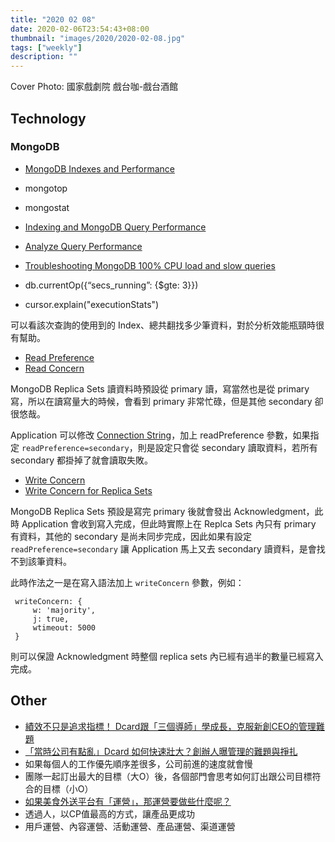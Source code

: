 ```yaml
---
title: "2020 02 08"
date: 2020-02-06T23:54:43+08:00
thumbnail: "images/2020/2020-02-08.jpg"
tags: ["weekly"]
description: ""
---
```


Cover Photo: 國家戲劇院 戲台咖-戲台酒館

## Technology

### MongoDB

* [MongoDB Indexes and Performance](https://hackernoon.com/mongodb-indexes-and-performance-2e8f94b23c0a)
 * mongotop
 * mongostat
 * [Indexing and MongoDB Query Performance](https://itnext.io/indexing-and-mongodb-query-performance-a8a6a64c4308)

* [Analyze Query Performance](https://docs.mongodb.com/manual/tutorial/analyze-query-plan/)
 * [Troubleshooting MongoDB 100% CPU load and slow queries](https://medium.com/@igorkhomenko/troubleshooting-mongodb-100-cpu-load-and-slow-queries-da622c6e1339)
 * db.currentOp({“secs_running”: {$gte: 3}}) 
 * cursor.explain("executionStats")

 可以看該次查詢的使用到的 Index、總共翻找多少筆資料，對於分析效能瓶頸時很有幫助。

* [Read Preference](https://docs.mongodb.com/manual/core/read-preference/)
* [Read Concern](https://docs.mongodb.com/manual/reference/read-concern/)

 MongoDB Replica Sets 讀資料時預設從 primary 讀，寫當然也是從 primary 寫，所以在讀寫量大的時候，會看到 primary 非常忙碌，但是其他 secondary 卻很悠哉。

 Application 可以修改 [Connection String](https://docs.mongodb.com/manual/reference/connection-string/)，加上 readPreference 參數，如果指定 `readPreference=secondary`，則是設定只會從 secondary 讀取資料，若所有 secondary 都掛掉了就會讀取失敗。

* [Write Concern](https://docs.mongodb.com/manual/reference/write-concern/)
* [Write Concern for Replica Sets](https://docs.mongodb.com/manual/core/replica-set-write-concern/)

 MongoDB Replica Sets 預設是寫完 primary 後就會發出 Acknowledgment，此時 Application 會收到寫入完成，但此時實際上在 Replca Sets 內只有 primary 有資料，其他的 secondary 是尚未同步完成，因此如果有設定 `readPreference=secondary` 讓 Application 馬上又去 secondary 讀資料，是會找不到該筆資料。

 此時作法之一是在寫入語法加上 `writeConcern` 參數，例如：
 
 ```
  writeConcern: {
      w: 'majority',
      j: true,
      wtimeout: 5000
  }
 ```
 
 則可以保證 Acknowledgment 時整個 replica sets 內已經有過半的數量已經寫入完成。

## Other

* [績效不只是追求指標！ Dcard跟「三個導師」學成長，克服新創CEO的管理難題](https://www.bnext.com.tw/article/56415/dcard-okr)
* [「當時公司有點亂」Dcard 如何快速壯大？創辦人曝管理的難題與掙扎](https://meet.bnext.com.tw/articles/view/45589)
 * 如果每個人的工作優先順序差很多，公司前進的速度就會慢
 * 團隊一起訂出最大的目標（大O）後，各個部門會思考如何訂出跟公司目標符合的目標（小O）
* [如果美食外送平台有「運營」，那運營要做些什麼呢？](https://medium.com/@disneyhuang/1185ad7a760c)
 * 透過人，以CP值最高的方式，讓產品更成功
 * 用戶運營、內容運營、活動運營、產品運營、渠道運營

